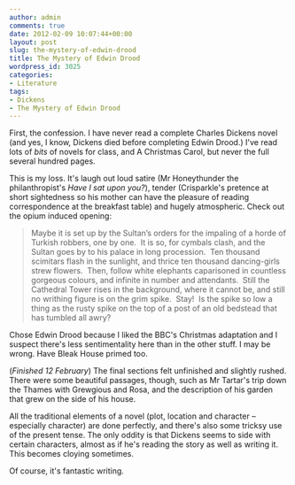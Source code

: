 ```yaml
---
author: admin
comments: true
date: 2012-02-09 10:07:44+00:00
layout: post
slug: the-mystery-of-edwin-drood
title: The Mystery of Edwin Drood
wordpress_id: 3025
categories:
- Literature
tags:
- Dickens
- The Mystery of Edwin Drood
---
```


First, the confession. I have never read a complete Charles Dickens novel (and yes, I know, Dickens died before completing Edwin Drood.) I've read lots of _bits_ of novels for class, and A Christmas Carol, but never the full several hundred pages.

This is my loss. It's laugh out loud satire (Mr Honeythunder the philanthropist's _Have I sat upon you?_), tender (Crisparkle's pretence at short sightedness so his mother can have the pleasure of reading correspondence at the breakfast table) and hugely atmospheric. Check out the opium induced opening:


> Maybe it is set up by the Sultan’s orders for the impaling of a horde of Turkish robbers, one by one.  It is so, for cymbals clash, and the Sultan goes by to his palace in long procession.  Ten thousand scimitars flash in the sunlight, and thrice ten thousand dancing-girls strew flowers.  Then, follow white elephants caparisoned in countless gorgeous colours, and infinite in number and attendants.  Still the Cathedral Tower rises in the background, where it cannot be, and still no writhing figure is on the grim spike.  Stay!  Is the spike so low a thing as the rusty spike on the top of a post of an old bedstead that has tumbled all awry?


Chose Edwin Drood because I liked the BBC's Christmas adaptation and I suspect there's less sentimentality here than in the other stuff. I may be wrong. Have Bleak House primed too.

(_Finished 12 February_) The final sections felt unfinished and slightly rushed. There were some beautiful passages, though, such as Mr Tartar's trip down the Thames with Grewgious and Rosa, and the description of his garden that grew on the side of his house.

All the traditional elements of a novel (plot, location and character – especially character) are done perfectly, and there's also some tricksy use of the present tense. The only oddity is that Dickens seems to side with certain characters, almost as if he's reading the story as well as writing it. This becomes cloying sometimes.

Of course, it's fantastic writing.
